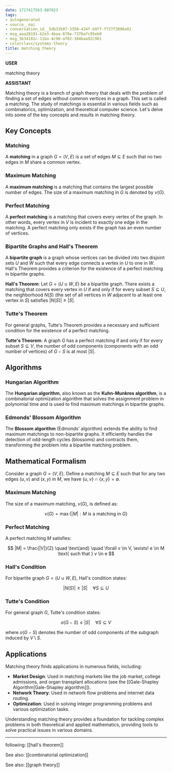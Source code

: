 ```yaml
---
date: 1717417563.807023
tags:
- autogenerated
- source__oai
- conversation_id__5db31b97-3350-434f-b9ff-ff27f3096e81
- msg_aaa28191-b2e3-4baa-870e-7376afc95eb0
- msg_3b34182c-11ba-4c90-af02-304baa92c981
- colorclass/systems-theory
title: matching theory
---
```


**USER**

matching theory


**ASSISTANT**

Matching theory is a branch of graph theory that deals with the problem of finding a set of edges without common vertices in a graph. This set is called a matching. The study of matchings is essential in various fields such as combinatorics, optimization, and theoretical computer science. Let's delve into some of the key concepts and results in matching theory.

## Key Concepts

### Matching

A **matching** in a graph $G = (V, E)$ is a set of edges $M \subseteq E$ such that no two edges in $M$ share a common vertex. 

### Maximum Matching

A **maximum matching** is a matching that contains the largest possible number of edges. The size of a maximum matching in $G$ is denoted by $\nu(G)$.

### Perfect Matching

A **perfect matching** is a matching that covers every vertex of the graph. In other words, every vertex in $V$ is incident to exactly one edge in the matching. A perfect matching only exists if the graph has an even number of vertices.

### Bipartite Graphs and Hall's Theorem

A **bipartite graph** is a graph whose vertices can be divided into two disjoint sets $U$ and $W$ such that every edge connects a vertex in $U$ to one in $W$. Hall's Theorem provides a criterion for the existence of a perfect matching in bipartite graphs.

**Hall's Theorem**: Let $G = (U \cup W, E)$ be a bipartite graph. There exists a matching that covers every vertex in $U$ if and only if for every subset $S \subseteq U$, the neighborhood $N(S)$ (the set of all vertices in $W$ adjacent to at least one vertex in $S$) satisfies $|N(S)| \geq |S|$.

### Tutte's Theorem

For general graphs, Tutte's Theorem provides a necessary and sufficient condition for the existence of a perfect matching.

**Tutte's Theorem**: A graph $G$ has a perfect matching if and only if for every subset $S \subseteq V$, the number of odd components (components with an odd number of vertices) of $G - S$ is at most $|S|$.

## Algorithms

### Hungarian Algorithm

The **Hungarian algorithm**, also known as the **Kuhn-Munkres algorithm**, is a combinatorial optimization algorithm that solves the assignment problem in polynomial time and is used to find maximum matchings in bipartite graphs.

### Edmonds' Blossom Algorithm

The **Blossom algorithm** (Edmonds' algorithm) extends the ability to find maximum matchings to non-bipartite graphs. It efficiently handles the detection of odd-length cycles (blossoms) and contracts them, transforming the problem into a bipartite matching problem.

## Mathematical Formalism

Consider a graph $G = (V, E)$. Define a matching $M \subseteq E$ such that for any two edges $(u, v)$ and $(x, y)$ in $M$, we have $\{u, v\} \cap \{x, y\} = \emptyset$.

### Maximum Matching

The size of a maximum matching, $\nu(G)$, is defined as:

$$
\nu(G) = \max \{|M| : M \text{ is a matching in } G\}
$$

### Perfect Matching

A perfect matching $M$ satisfies:

$$
|M| = \frac{|V|}{2} \quad \text{and} \quad \forall v \in V, \exists! e \in M \text{ such that } v \in e
$$

### Hall's Condition

For bipartite graph $G = (U \cup W, E)$, Hall's condition states:

$$
|N(S)| \geq |S| \quad \forall S \subseteq U
$$

### Tutte's Condition

For general graph $G$, Tutte's condition states:

$$
o(G - S) \leq |S| \quad \forall S \subseteq V
$$

where $o(G - S)$ denotes the number of odd components of the subgraph induced by $V \setminus S$.

## Applications

Matching theory finds applications in numerous fields, including:

- **Market Design**: Used in matching markets like the job market, college admissions, and organ transplant allocations (see the [[Gale-Shapley Algorithm|Gale-Shapley algorithm]]).
- **Network Theory**: Used in network flow problems and internet data routing.
- **Optimization**: Used in solving integer programming problems and various optimization tasks.

Understanding matching theory provides a foundation for tackling complex problems in both theoretical and applied mathematics, providing tools to solve practical issues in various domains.


---


following: [[hall's theorem]]

See also: [[combinatorial optimization]]


See also: [[graph theory]]